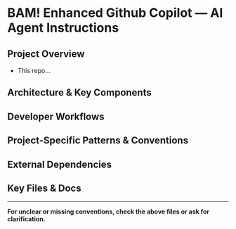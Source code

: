 # BAM! Enhanced Github Copilot — AI Agent Instructions

## Project Overview
- This repo...

## Architecture & Key Components

## Developer Workflows

## Project-Specific Patterns & Conventions

## External Dependencies

## Key Files & Docs


---
**For unclear or missing conventions, check the above files or ask for clarification.**
